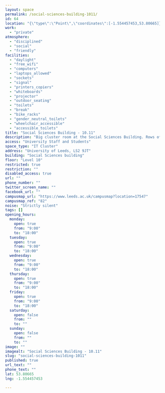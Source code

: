 ```yaml
---
layout: space
permalink: /social-sciences-building-1011/
id: 64
location: "{\"type\":\"Point\",\"coordinates\":[-1.554457453,53.80665]}"
work:
  - "private"
atmosphere:
  - "disciplined"
  - "social"
  - "friendly"
facilities:
  - "daylight"
  - "free_wifi"
  - "computers"
  - "laptops_allowed"
  - "sockets"
  - "signal"
  - "printers_copiers"
  - "whiteboards"
  - "projector"
  - "outdoor_seating"
  - "toilets"
  - "break"
  - "bike_racks"
  - "gender_neutral_toilets"
  - "wheelchair_accessible"
  - "accessible_toilets"
title: "Social Sciences Building - 10.11"
description: "Big cluster room at the Social Sciences Building. Rows of desks with computers near a place to take a break. Perfect for studying between lectures on campus. 40 seat capacity."
access: "University Staff and Students"
space_type: "IT Cluster"
address: "University of Leeds, LS2 9JT"
building: "Social Sciences building"
floor: "Level 10"
restricted: true
restriction: ""
disabled_access: true
url: ""
phone_number: ""
twitter_screen_name: ""
facebook_url: ""
campusmap_url: "https://www.leeds.ac.uk/campusmap?location=17547"
campusmap_ref: "82"
noise: "Strictly silent"
tags: []
opening_hours:
  monday:
    open: true
    from: "9:00"
    to: "18:00"
  tuesday:
    open: true
    from: "9:00"
    to: "18:00"
  wednesday:
    open: true
    from: "9:00"
    to: "18:00"
  thursday:
    open: true
    from: "9:00"
    to: "18:00"
  friday:
    open: true
    from: "9:00"
    to: "18:00"
  saturday:
    open: false
    from: ""
    to: ""
  sunday:
    open: false
    from: ""
    to: ""
image: ""
imagealt: "Social Sciences Building - 10.11"
slug: "social-sciences-building-1011"
published: true
url_text: ""
phone_text: ""
lat: 53.80665
lng: -1.554457453

---
```

